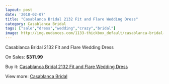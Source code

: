 ```yaml
---
layout: post
date: '2018-02-07'
title: "Casablanca Bridal 2132 Fit and Flare Wedding Dress"
category: Casablanca Bridal
tags: ["sale","dress","wedding","crazy","bridal"]
image: http://img.eudances.com/1133-thickbox_default/casablanca-bridal-2132-fit-and-flare-wedding-dress.jpg
---
```

Casablanca Bridal 2132 Fit and Flare Wedding Dress

On Sales: **$311.99**
<a href="https://www.eudances.com/en/casablanca-bridal/404-casablanca-bridal-2132-fit-and-flare-wedding-dress.html"><amp-img layout="responsive" width="600" height="600" src="//img.eudances.com/1133-thickbox_default/casablanca-bridal-2132-fit-and-flare-wedding-dress.jpg" alt="Casablanca Bridal 2132 Fit and Flare Wedding Dress 0" /></a>
<a href="https://www.eudances.com/en/casablanca-bridal/404-casablanca-bridal-2132-fit-and-flare-wedding-dress.html"><amp-img layout="responsive" width="600" height="600" src="//img.eudances.com/1135-thickbox_default/casablanca-bridal-2132-fit-and-flare-wedding-dress.jpg" alt="Casablanca Bridal 2132 Fit and Flare Wedding Dress 1" /></a>
<a href="https://www.eudances.com/en/casablanca-bridal/404-casablanca-bridal-2132-fit-and-flare-wedding-dress.html"><amp-img layout="responsive" width="600" height="600" src="//img.eudances.com/1134-thickbox_default/casablanca-bridal-2132-fit-and-flare-wedding-dress.jpg" alt="Casablanca Bridal 2132 Fit and Flare Wedding Dress 2" /></a>

Buy it: [Casablanca Bridal 2132 Fit and Flare Wedding Dress](https://www.eudances.com/en/casablanca-bridal/404-casablanca-bridal-2132-fit-and-flare-wedding-dress.html "Casablanca Bridal 2132 Fit and Flare Wedding Dress")

View more: [Casablanca Bridal](https://www.eudances.com/en/4-casablanca-bridal "Casablanca Bridal")